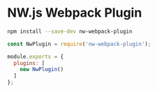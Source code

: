 # NW.js Webpack Plugin

```sh
npm install --save-dev nw-webpack-plugin
```

```js
const NwPlugin = require('nw-webpack-plugin');

module.exports = {
  plugins: [
    new NwPlugin()
  ]
};
```
